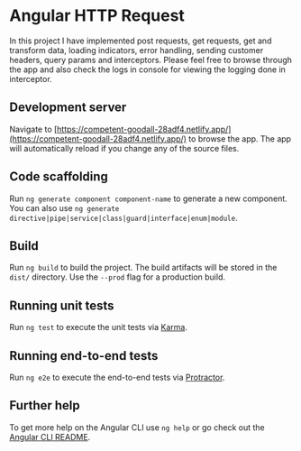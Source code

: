 # Angular HTTP Request

In this project I have implemented post requests, get requests, get and transform data, loading indicators, error handling, sending customer headers, query params and interceptors. Please feel free to browse through the app and also check the logs in console for viewing the logging done in interceptor.

## Development server

Navigate to [https://competent-goodall-28adf4.netlify.app/](https://competent-goodall-28adf4.netlify.app/) to browse the app. The app will automatically reload if you change any of the source files.

## Code scaffolding

Run `ng generate component component-name` to generate a new component. You can also use `ng generate directive|pipe|service|class|guard|interface|enum|module`.

## Build

Run `ng build` to build the project. The build artifacts will be stored in the `dist/` directory. Use the `--prod` flag for a production build.

## Running unit tests

Run `ng test` to execute the unit tests via [Karma](https://karma-runner.github.io).

## Running end-to-end tests

Run `ng e2e` to execute the end-to-end tests via [Protractor](http://www.protractortest.org/).

## Further help

To get more help on the Angular CLI use `ng help` or go check out the [Angular CLI README](https://github.com/angular/angular-cli/blob/master/README.md).
